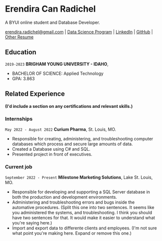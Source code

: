 # Erendira Can Radichel
A BYUI online student and Database Developer.

<div id="webaddress">
<a href="erendira.radichel@gmail.com">erendira.radichel@gmail.com</a>
| <a href="https://byuidatascience.github.io/development.html">Data Science Program</a>
| <a href="https://www.linkedin.com/in/erendira-can-radichel-a1725b119/">LinkedIn</a>
| <a href="https://github.com/byuids-resumes">GitHub</a>
| <a href="https://erendiracan.github.io/resume/">Other Resume</a>
</div>

## Education

`2019-2023`
__BRIGHAM YOUNG UNIVERSITY - IDAHO__,
- BACHELOR OF SCIENCE: Applied Technology
- GPA: 3.863

## Related Experience

#### (I'd include a section on any certifications and relevant skills.)

### Internships

`May 2022 - August 2022`
__Curium Pharma__, St. Louis, MO.

- Responsible for creating, administering, and troubleshooting computer databases which process and secure large amounts of data.
- Created a Database using C# and SQL.
- Presented project in front of executives.

### Current job

`September 2022 - Present`
__Milestone Marketing Solutions__, Lake St. Louis, MO.

- Responsible for developing and supporting a SQL Server database in both the production and development environments.
- Administering and troubleshooting errors and bugs inside the automative procedures. (Split this one into two sentences. It seems like you administered the systems, and troubleshooting. I think you should have two sentences for that. It would make it easier to understand what you're saying here.)
- Import and export data to differente clients and employees. (I'm not sure what point you're making here. Expand or remove this one.)


<!-- ### Footer

Last updated: May 2013 -->
